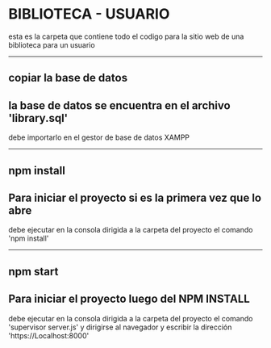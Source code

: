 # BIBLIOTECA - USUARIO
esta es la carpeta que contiene todo el codigo para la sitio web
de una biblioteca para un usuario


------------
copiar la base de datos 
------------
## la base de datos se encuentra en el archivo 'library.sql'

debe importarlo en el gestor de base de datos XAMPP 

------------
npm install 
------------
## Para iniciar el proyecto si es la primera vez que lo abre

debe ejecutar en la consola dirigida a la carpeta del proyecto 
el comando 'npm install'


------------
npm start 
------------
## Para iniciar el proyecto luego del NPM INSTALL

debe ejecutar en la consola dirigida a la carpeta del proyecto 
el comando 'supervisor server.js' y dirigirse al navegador y escribir la dirección 
'https://Localhost:8000'
